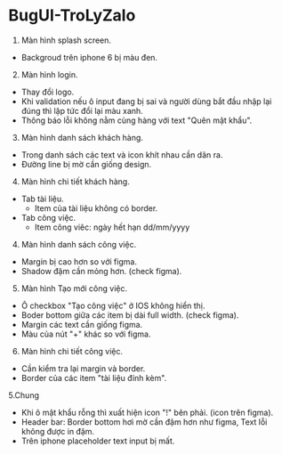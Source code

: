 # BugUI-TroLyZalo


1. Màn hình splash screen.
- Backgroud trên iphone 6 bị màu đen.
2. Màn hình login.
- Thay đổi logo.
- Khi validation nếu ô input đang bị sai và người dùng bắt đầu nhập lại đúng thì lập tức đổi lại màu xanh.
- Thông báo lỗi không nằm cùng hàng với text "Quên mật khẩu".
3. Màn hình danh sách khách hàng.
- Trong danh sách các text và icon khít nhau cần dãn ra.
- Đường line bị mờ cần giống design.

4. Màn hình chi tiết khách hàng.
- Tab tài liệu.
	+ Item của tài liệu không có border.
- Tab công việc.
	+ Item công viêc: ngày hết hạn dd/mm/yyyy
4. Màn hình danh sách công việc.
- Margin bị cao hơn so với figma.
- Shadow đậm cần mỏng hơn. (check figma).

5. Màn hình Tạo mới công việc. 
- Ô checkbox "Tạo công việc" ở IOS không hiển thị.
- Boder bottom giữa các item bị dài full width. (check figma).
- Margin các text cần giống figma.
- Màu của nút "+" khác so với figma.

6. Màn hình chi tiết công việc.
- Cần kiểm tra lại margin và border.
- Border của các item "tài liệu đính kèm".

5.Chung
- Khi ô mật khẩu rỗng thì xuất hiện icon "!" bên phải. (icon trên figma).
- Header bar: Border bottom hơi mờ cần đậm hơn như figma, Text lỗi không được in đậm.
- Trên iphone placeholder text input bị mất.
